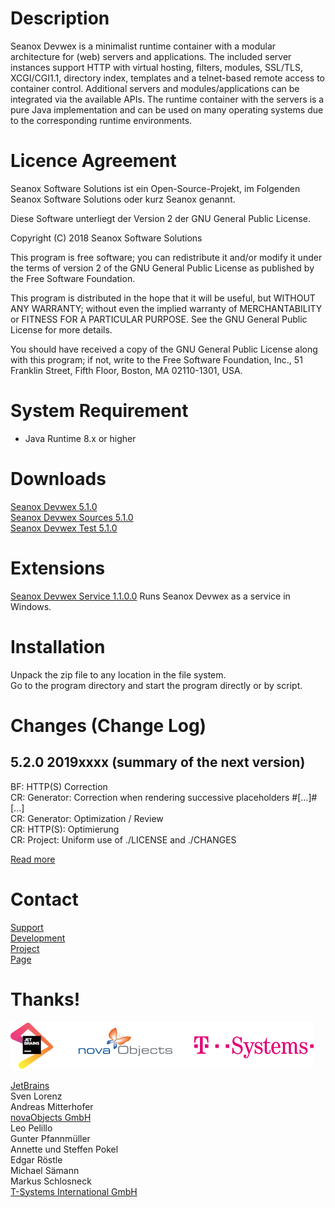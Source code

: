 # Description
Seanox Devwex is a minimalist runtime container with a modular architecture for
(web) servers and applications. The included server instances support HTTP with
virtual hosting, filters, modules, SSL/TLS, XCGI/CGI1.1, directory index,
templates and a telnet-based remote access to container control. Additional
servers and modules/applications can be integrated via the available APIs. The
runtime container with the servers is a pure Java implementation and can be used
on many operating systems due to the corresponding runtime environments. 


# Licence Agreement
Seanox Software Solutions ist ein Open-Source-Projekt, im Folgenden
Seanox Software Solutions oder kurz Seanox genannt.

Diese Software unterliegt der Version 2 der GNU General Public License.

Copyright (C) 2018 Seanox Software Solutions

This program is free software; you can redistribute it and/or modify it under
the terms of version 2 of the GNU General Public License as published by the
Free Software Foundation.

This program is distributed in the hope that it will be useful, but WITHOUT ANY
WARRANTY; without even the implied warranty of MERCHANTABILITY or FITNESS FOR A
PARTICULAR PURPOSE. See the GNU General Public License for more details.

You should have received a copy of the GNU General Public License along with
this program; if not, write to the Free Software Foundation, Inc., 51 Franklin
Street, Fifth Floor, Boston, MA 02110-1301, USA.


# System Requirement
- Java Runtime 8.x or higher


# Downloads
[Seanox Devwex 5.1.0](https://github.com/seanox/devwex/raw/master/releases/seanox-devwex-5.1.0.zip)  
[Seanox Devwex Sources 5.1.0](https://github.com/seanox/devwex/raw/master/releases/seanox-devwex-5.1.0-src.zip)  
[Seanox Devwex Test 5.1.0](https://github.com/seanox/devwex-test/raw/master/releases/seanox-devwex-test-5.1.0.zip) 


# Extensions
[Seanox Devwex Service 1.1.0.0](https://github.com/seanox/devwex-service/raw/master/releases/seanox-devwex-service-1.1.0.0.zip)
Runs Seanox Devwex as a service in Windows.


# Installation
Unpack the zip file to any location in the file system.  
Go to the program directory and start the program directly or by script.


# Changes (Change Log)
## 5.2.0 2019xxxx (summary of the next version)  
BF: HTTP(S) Correction  
CR: Generator: Correction when rendering successive placeholders #[...]#[...]  
CR: Generator: Optimization / Review  
CR: HTTP(S): Optimierung  
CR: Project: Uniform use of ./LICENSE and ./CHANGES  

[Read more](https://raw.githubusercontent.com/seanox/devwex/master/CHANGES)


# Contact
[Support](http://seanox.de/contact?support)  
[Development](http://seanox.de/contact?development)  
[Project](http://seanox.de/contact?service)  
[Page](http://seanox.de/contact)  


# Thanks!
<img src="https://raw.githubusercontent.com/seanox/seanox/master/sources/resources/images/thanks.png">

[JetBrains](https://www.jetbrains.com/?from=seanox)  
Sven Lorenz  
Andreas Mitterhofer  
[novaObjects GmbH](https://www.novaobjects.de)  
Leo Pelillo  
Gunter Pfannm&uuml;ller  
Annette und Steffen Pokel  
Edgar R&ouml;stle  
Michael S&auml;mann  
Markus Schlosneck  
[T-Systems International GmbH](https://www.t-systems.com)
